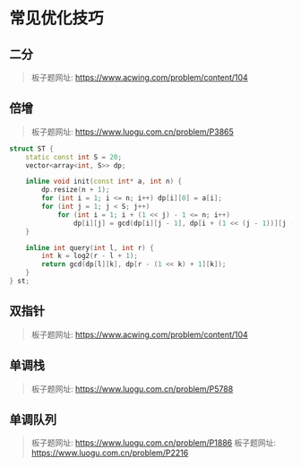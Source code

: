 # 常见优化技巧

## 二分

> 板子题网址: https://www.acwing.com/problem/content/104

## 倍增

> 板子题网址: https://www.luogu.com.cn/problem/P3865

```cpp
struct ST {
    static const int S = 20;
    vector<array<int, S>> dp;

    inline void init(const int* a, int n) {
        dp.resize(n + 1);
        for (int i = 1; i <= n; i++) dp[i][0] = a[i];
        for (int j = 1; j < S; j++)
            for (int i = 1; i + (1 << j) - 1 <= n; i++)
                dp[i][j] = gcd(dp[i][j - 1], dp[i + (1 << (j - 1))][j - 1]);
    }

    inline int query(int l, int r) {
        int k = log2(r - l + 1);
        return gcd(dp[l][k], dp[r - (1 << k) + 1][k]);
    }
} st;
```

## 双指针

> 板子题网址: https://www.acwing.com/problem/content/104

## 单调栈

> 板子题网址: https://www.luogu.com.cn/problem/P5788

## 单调队列

> 板子题网址: https://www.luogu.com.cn/problem/P1886
> 板子题网址: https://www.luogu.com.cn/problem/P2216
